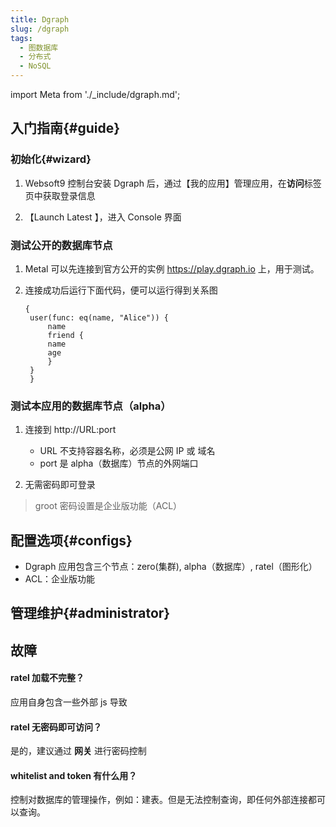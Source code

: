 ```yaml
---
title: Dgraph
slug: /dgraph
tags:
  - 图数据库
  - 分布式
  - NoSQL
---
```


import Meta from './_include/dgraph.md';

<Meta name="meta" />

## 入门指南{#guide}

### 初始化{#wizard}

1. Websoft9 控制台安装 Dgraph 后，通过【我的应用】管理应用，在**访问**标签页中获取登录信息

2. 【Launch Latest 】，进入 Console 界面

### 测试公开的数据库节点

1. Metal 可以先连接到官方公开的实例 https://play.dgraph.io 上，用于测试。

2. 连接成功后运行下面代码，便可以运行得到关系图
   ```
   {
    user(func: eq(name, "Alice")) {
        name
        friend {
        name
        age
        }
    }
    }
   ```

### 测试本应用的数据库节点（alpha）

1. 连接到 http://URL:port 

   - URL 不支持容器名称，必须是公网 IP 或 域名
   - port 是 alpha（数据库）节点的外网端口

2. 无需密码即可登录

> groot 密码设置是企业版功能（ACL）

## 配置选项{#configs}

- Dgraph 应用包含三个节点：zero(集群), alpha（数据库）, ratel（图形化）
- ACL：企业版功能

## 管理维护{#administrator}

## 故障

#### ratel 加载不完整？

应用自身包含一些外部 js 导致

#### ratel 无密码即可访问？

是的，建议通过 **网关** 进行密码控制

#### whitelist and token 有什么用？

控制对数据库的管理操作，例如：建表。但是无法控制查询，即任何外部连接都可以查询。